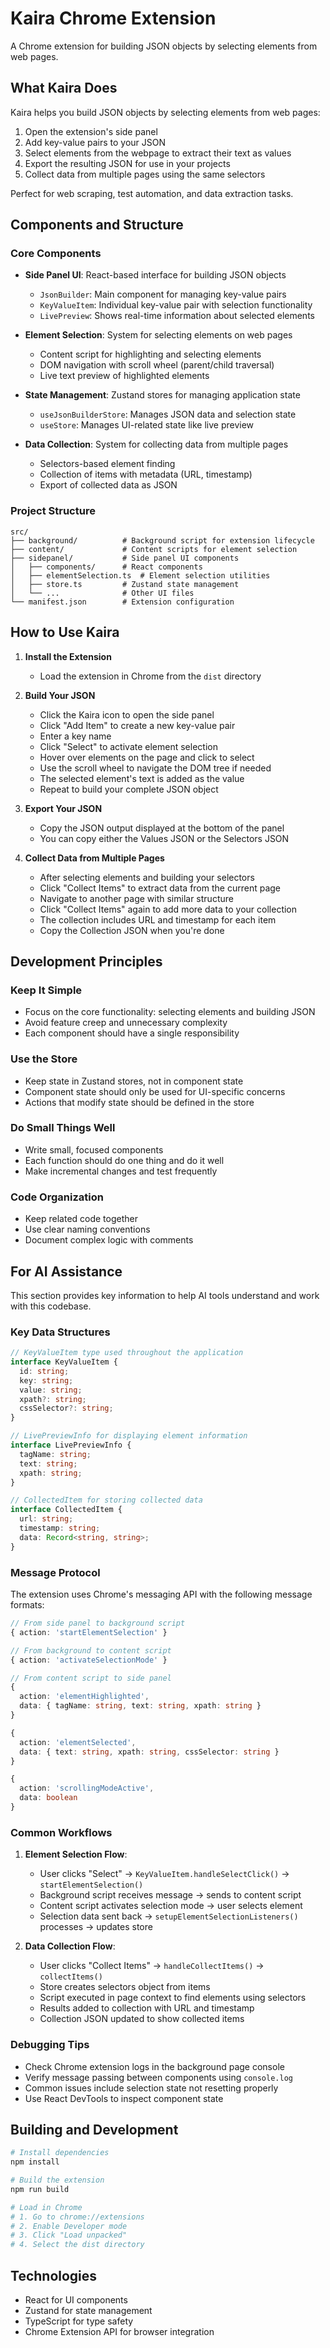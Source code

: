 # Kaira Chrome Extension

A Chrome extension for building JSON objects by selecting elements from web pages.

## What Kaira Does

Kaira helps you build JSON objects by selecting elements from web pages:

1. Open the extension's side panel
2. Add key-value pairs to your JSON
3. Select elements from the webpage to extract their text as values
4. Export the resulting JSON for use in your projects
5. Collect data from multiple pages using the same selectors

Perfect for web scraping, test automation, and data extraction tasks.

## Components and Structure

### Core Components

- **Side Panel UI**: React-based interface for building JSON objects
  - `JsonBuilder`: Main component for managing key-value pairs
  - `KeyValueItem`: Individual key-value pair with selection functionality
  - `LivePreview`: Shows real-time information about selected elements

- **Element Selection**: System for selecting elements on web pages
  - Content script for highlighting and selecting elements
  - DOM navigation with scroll wheel (parent/child traversal)
  - Live text preview of highlighted elements

- **State Management**: Zustand stores for managing application state
  - `useJsonBuilderStore`: Manages JSON data and selection state
  - `useStore`: Manages UI-related state like live preview

- **Data Collection**: System for collecting data from multiple pages
  - Selectors-based element finding
  - Collection of items with metadata (URL, timestamp)
  - Export of collected data as JSON

### Project Structure

```
src/
├── background/          # Background script for extension lifecycle
├── content/             # Content scripts for element selection
├── sidepanel/           # Side panel UI components
│   ├── components/      # React components
│   ├── elementSelection.ts  # Element selection utilities
│   ├── store.ts         # Zustand state management
│   └── ...              # Other UI files
└── manifest.json        # Extension configuration
```

## How to Use Kaira

1. **Install the Extension**
   - Load the extension in Chrome from the `dist` directory

2. **Build Your JSON**
   - Click the Kaira icon to open the side panel
   - Click "Add Item" to create a new key-value pair
   - Enter a key name
   - Click "Select" to activate element selection
   - Hover over elements on the page and click to select
   - Use the scroll wheel to navigate the DOM tree if needed
   - The selected element's text is added as the value
   - Repeat to build your complete JSON object

3. **Export Your JSON**
   - Copy the JSON output displayed at the bottom of the panel
   - You can copy either the Values JSON or the Selectors JSON

4. **Collect Data from Multiple Pages**
   - After selecting elements and building your selectors
   - Click "Collect Items" to extract data from the current page
   - Navigate to another page with similar structure
   - Click "Collect Items" again to add more data to your collection
   - The collection includes URL and timestamp for each item
   - Copy the Collection JSON when you're done

## Development Principles

### Keep It Simple

- Focus on the core functionality: selecting elements and building JSON
- Avoid feature creep and unnecessary complexity
- Each component should have a single responsibility

### Use the Store

- Keep state in Zustand stores, not in component state
- Component state should only be used for UI-specific concerns
- Actions that modify state should be defined in the store

### Do Small Things Well

- Write small, focused components
- Each function should do one thing and do it well
- Make incremental changes and test frequently

### Code Organization

- Keep related code together
- Use clear naming conventions
- Document complex logic with comments

## For AI Assistance

This section provides key information to help AI tools understand and work with this codebase.

### Key Data Structures

```typescript
// KeyValueItem type used throughout the application
interface KeyValueItem {
  id: string;
  key: string;
  value: string;
  xpath?: string;
  cssSelector?: string;
}

// LivePreviewInfo for displaying element information
interface LivePreviewInfo {
  tagName: string;
  text: string;
  xpath: string;
}

// CollectedItem for storing collected data
interface CollectedItem {
  url: string;
  timestamp: string;
  data: Record<string, string>;
}
```

### Message Protocol

The extension uses Chrome's messaging API with the following message formats:

```typescript
// From side panel to background script
{ action: 'startElementSelection' }

// From background to content script
{ action: 'activateSelectionMode' }

// From content script to side panel
{ 
  action: 'elementHighlighted', 
  data: { tagName: string, text: string, xpath: string } 
}

{ 
  action: 'elementSelected', 
  data: { text: string, xpath: string, cssSelector: string } 
}

{ 
  action: 'scrollingModeActive', 
  data: boolean 
}
```

### Common Workflows

1. **Element Selection Flow**:
   - User clicks "Select" → `KeyValueItem.handleSelectClick()` → `startElementSelection()`
   - Background script receives message → sends to content script
   - Content script activates selection mode → user selects element
   - Selection data sent back → `setupElementSelectionListeners()` processes → updates store

2. **Data Collection Flow**:
   - User clicks "Collect Items" → `handleCollectItems()` → `collectItems()`
   - Store creates selectors object from items
   - Script executed in page context to find elements using selectors
   - Results added to collection with URL and timestamp
   - Collection JSON updated to show collected items

### Debugging Tips

- Check Chrome extension logs in the background page console
- Verify message passing between components using `console.log`
- Common issues include selection state not resetting properly
- Use React DevTools to inspect component state

## Building and Development

```bash
# Install dependencies
npm install

# Build the extension
npm run build

# Load in Chrome
# 1. Go to chrome://extensions
# 2. Enable Developer mode
# 3. Click "Load unpacked"
# 4. Select the dist directory
```

## Technologies

- React for UI components
- Zustand for state management
- TypeScript for type safety
- Chrome Extension API for browser integration 